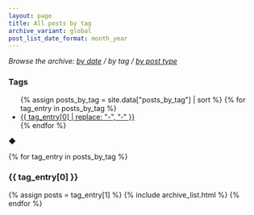 ```yaml
---
layout: page
title: All posts by tag
archive_variant: global
post_list_date_format: month_year
---
```


<p>
  <em>
    Browse the archive:
      <a href="/all-posts/">by date</a> /
      by tag /
      <a href="/all-posts-by-post-type/">by post type</a>
  </em>
</p>

<h3>Tags</h3>

<ul class="dot_list" id="tag_list">
  {% assign posts_by_tag = site.data["posts_by_tag"] | sort %}
  {% for tag_entry in posts_by_tag %}
    <li>
      <a href="#{{ tag_entry[0] }}">{{ tag_entry[0] | replace: "-", "&#8209;" }}</a>
    </li>
  {% endfor %}
</ul>

<div class="post__separator" aria-hidden="true">&#9670;</div>

{% for tag_entry in posts_by_tag %}
  <h3 id="{{ tag_entry[0] }}">{{ tag_entry[0] }}</h3>

  {% assign posts = tag_entry[1] %}
  {% include archive_list.html %}
{% endfor %}

<br/>
